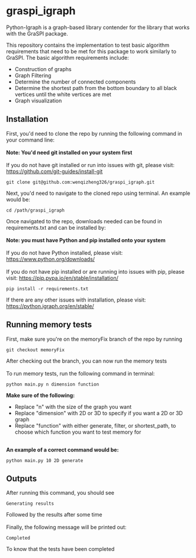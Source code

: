 # graspi_igraph

Python-Igraph is a graph-based library contender for the library that works with the GraSPI package. 

This repository contains the implementation to test basic algorithm requirements that need to be met for this package to work similarly to GraSPI.
The basic algorithm requirements include:
  -  Construction of graphs
  -  Graph Filtering
  -  Determine the number of connected components
  -  Determine the shortest path from the bottom boundary to all black vertices until the white vertices are met
  -  Graph visualization

## Installation
First, you'd need to clone the repo by running the following command in your command line:
<br />
<br />
**Note: You'd need git installed on your system first**
<br />
<br />
  If you do not have git installed or run into issues with git, please visit: https://github.com/git-guides/install-git
```
git clone git@github.com:wenqizheng326/graspi_igraph.git
```
Next, you'd need to navigate to the cloned repo using terminal. An example would be:
```
cd /path/graspi_igraph
```
Once navigated to the repo, downloads needed can be found in requirements.txt and can be installed by:
<br />
<br />
**Note: you must have Python and pip installed onto your system**
<br />
<br />
  If you do not have Python installed, please visit: https://www.python.org/downloads/
<br />
<br />
  If you do not have pip installed or are running into issues with pip, please visit: https://pip.pypa.io/en/stable/installation/
```
pip install -r requirements.txt
```
  If there are any other issues with installation, please visit: https://python.igraph.org/en/stable/ 

## Running memory tests
First, make sure you're on the memoryFix branch of the repo by running
```
git checkout memoryFix
```
After checking out the branch, you can now run the memory tests
<br />
<br />
To run memory tests, run the following command in terminal:
```
python main.py n dimension function
```
**Make sure of the following:**
  -  Replace "n" with the size of the graph you want
  -  Replace "dimension" with 2D or 3D to specify if you want a 2D or 3D graph
  -  Replace "function" with either generate, filter, or shortest_path, to choose which function you want to test memory for
 
<br />**An example of a correct command would be:**
```
python main.py 10 2D generate
```
## Outputs
After running this command, you should see
```
Generating results
```
Followed by the results after some time
<br />
<br />
Finally, the following message will be printed out:
```
Completed
```
To know that the tests have been completed

